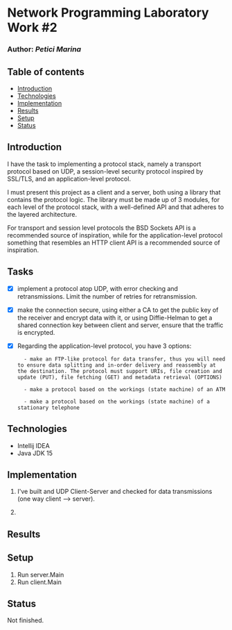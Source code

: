 # Network Programming Laboratory Work #2

### Author: *Petici Marina*

## Table of contents
* [Introduction](#introduction)
* [Technologies](#technologies)
* [Implementation](#implementation)
* [Results](#results)
* [Setup](#setup)
* [Status](#status)

## Introduction

I have the task to implementing a protocol stack, namely a transport protocol based on UDP, 
a session-level security protocol inspired by SSL/TLS, and an application-level protocol. 

I must present this project as a client and a server, both using a library that contains the protocol logic. 
The library must be made up of 3 modules, for each level of the protocol stack, with a well-defined API and 
that adheres to the layered architecture. 

For transport and session level protocols the BSD Sockets API is a recommended source of inspiration, 
while for the application-level protocol 
something that resembles an HTTP client API is a recommended source of inspiration.

## Tasks

- [x] implement a protocol atop UDP, with error checking and retransmissions. Limit the number of retries for retransmission.
- [x] make the connection secure, using either a CA to get the public key of the receiver and encrypt data with it, or using Diffie-Helman to get a shared connection key between client and server, ensure that the traffic is encrypted.
- [x] Regarding the application-level protocol, you have 3 options:

        - make an FTP-like protocol for data transfer, thus you will need to ensure data splitting and in-order delivery and reassembly at the destination. The protocol must support URIs, file creation and update (PUT), file fetching (GET) and metadata retrieval (OPTIONS)
        
        - make a protocol based on the workings (state machine) of an ATM
        
        - make a protocol based on the workings (state machine) of a stationary telephone

## Technologies

* Intellij IDEA
* Java JDK 15

## Implementation

1. I've built and UDP Client-Server and checked for data transmissions (one way client --> server).

2.
## Results

## Setup
1. Run server.Main
2. Run client.Main
## Status
Not finished.

